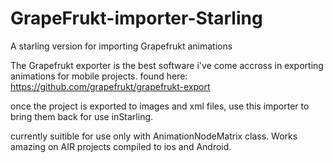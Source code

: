 GrapeFrukt-importer-Starling
============================

A starling version for importing Grapefrukt animations

The Grapefrukt exporter is the best software i've come accross in exporting animations for mobile projects. 
found here: https://github.com/grapefrukt/grapefrukt-export

once the project is exported to images and xml files, use this importer to bring them back for use inStarling.

currently suitible for use only with AnimationNodeMatrix class. 
Works amazing on AIR projects compiled to ios and Android.
